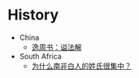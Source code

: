 # History

- China
  - [逸周书：谥法解](https://zh.wikisource.org/zh-hans/%E8%AC%9A%E6%B3%95)
- South Africa
  - [为什么南非白人的姓氏很集中？](/history/south-africa/huguenots-in-south-africa.md)
